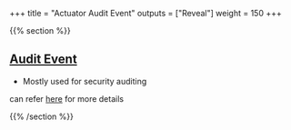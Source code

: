 +++
title = "Actuator Audit Event"
outputs = ["Reveal"]
weight = 150
+++

{{% section %}}

## [Audit Event](https://docs.spring.io/spring-boot/api/rest/actuator/auditevents.html)

- Mostly used for security auditing

can refer [here](https://www.baeldung.com/spring-boot-authentication-audit) for more details

{{% /section %}}


